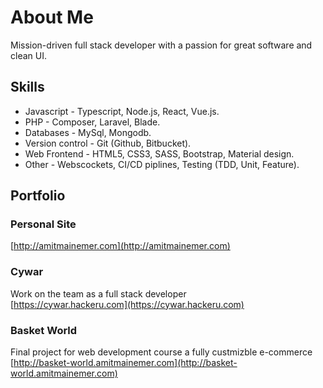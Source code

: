 # About Me

Mission-driven full stack developer with a passion for great software
and clean UI.

## Skills

* Javascript - Typescript, Node.js, React, Vue.js.
* PHP - Composer, Laravel, Blade.
* Databases - MySql, Mongodb.
* Version control - Git (Github, Bitbucket).
* Web Frontend - HTML5, CSS3, SASS, Bootstrap, Material design.
* Other - Webscockets, CI/CD piplines, Testing (TDD, Unit, Feature).

## Portfolio

### Personal Site
[http://amitmainemer.com](http://amitmainemer.com)
### Cywar
Work on the team as a full stack developer  
[https://cywar.hackeru.com](https://cywar.hackeru.com)
### Basket World
Final project for web development course a fully custmizble e-commerce  
[http://basket-world.amitmainemer.com](http://basket-world.amitmainemer.com)

